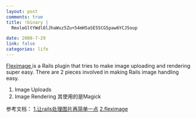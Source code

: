 ```yaml
--- 
layout: post
comments: true
title: !binary |
  RmxleGltYWdlOlJhaWxz5Zu+54mH5aSE55CG5paw6YCJ5oup

date: 2008-7-29
link: false
categories: life
---
```

<a href="http://github.com/Squeegy/fleximage/tree/master">Fleximage </a>is a Rails plugin that tries to make image uploading and rendering super easy.
There are 2 pieces involved in making Rails image handling easy.
1. Image Uploads
2. Image Rendering
其使用的是Magick

参考文档：
<a href="http://www.javaeye.com/topic/214661">1.让rails处理图片再简单一点</a>
<a href="http://github.com/Squeegy/fleximage/tree">2.fleximage</a>
